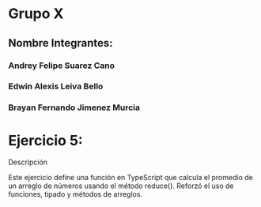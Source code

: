 # Grupo X
## Nombre Integrantes:
### Andrey Felipe Suarez Cano
### Edwin Alexis Leiva Bello
### Brayan Fernando Jimenez Murcia

# Ejercicio 5:

Descripción

Este ejercicio define una función en TypeScript que calcula el promedio de un arreglo de números usando el método reduce().
Reforzó el uso de funciones, tipado y métodos de arreglos.
